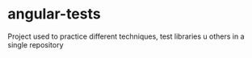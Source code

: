 # angular-tests
Project used to practice different techniques, test libraries u others in a single repository
